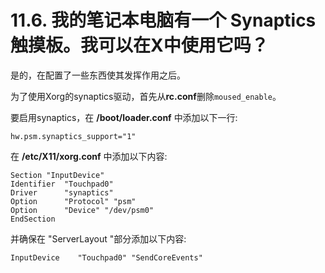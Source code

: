# 11.6. 我的笔记本电脑有一个 Synaptics 触摸板。我可以在X中使用它吗？

是的，在配置了一些东西使其发挥作用之后。

为了使用Xorg的synaptics驱动，首先从**rc.conf**删除`moused_enable`。

要启用synaptics，在 **/boot/loader.conf** 中添加以下一行:

```
hw.psm.synaptics_support="1"
```

在 **/etc/X11/xorg.conf** 中添加以下内容:

```
Section "InputDevice"
Identifier  "Touchpad0"
Driver      "synaptics"
Option      "Protocol" "psm"
Option      "Device" "/dev/psm0"
EndSection
```

并确保在 "ServerLayout "部分添加以下内容:

```
InputDevice    "Touchpad0" "SendCoreEvents"
```
